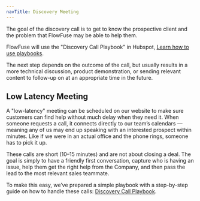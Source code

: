 ```yaml
---
navTitle: Discovery Meeting
---
```


The goal of the discovery call is to get to know the prospective client and the
problem that FlowFuse may be able to help them.

FlowFuse will use the "Discovery Call Playbook" in Hubspot, [Learn how to use
playbooks](https://knowledge.hubspot.com/playbooks/use-playbooks#use-playbooks-in-contact-company-deal-ticket-or-custom-crm-records).

The next step depends on the outcome of the call, but usually results in a more technical discussion, product demonstration, or sending relevant content to follow-up on at an appropriate time in the future.
## Low Latency Meeting

A "low-latency" meeting can be scheduled on our website to make sure customers
can find help without much delay when they need it. When someone requests a call,
it connects directly to our team’s calendars — meaning any of us may end up
speaking with an interested prospect within minutes. Like if we were in an
actual office and the phone rings, someone has to pick it up. 

These calls are short (10–15 minutes) and are not about closing a deal. The goal
is simply to have a friendly first conversation, capture who is having an issue,
help them get the right help from the Company, and then pass the lead to the
most relevant sales teammate.

To make this easy, we’ve prepared a simple playbook with a step-by-step guide on how to handle these calls: [Discovery Call Playbook](https://docs.google.com/document/d/1mzv1c7qEHQ_Pg6tJVuMrRRxNTiDx_aeEW9052aSJVeo/edit?usp=sharing).

